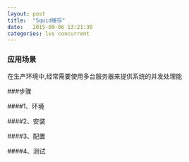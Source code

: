 ```yaml
---
layout: post
title:  "Squid缓存"
date:   2015-09-06 13:21:30
categories: lvs concurrent
---
```


### 应用场景
在生产环境中,经常需要使用多台服务器来提供系统的并发处理能

###步骤

####1、环境

####2、安装

####3、配置

####4、测试
